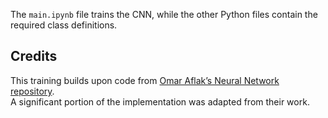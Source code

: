 The `main.ipynb` file trains the CNN, while the other Python files contain the required class definitions.

## Credits

This training builds upon code from [Omar Aflak’s Neural Network repository](https://github.com/TheIndependentCode/Neural-Network).  
A significant portion of the implementation was adapted from their work.
